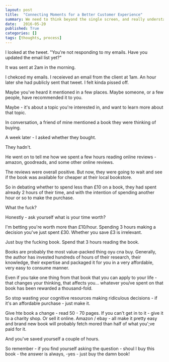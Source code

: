 ```yaml
---
layout: post
title:  "Connecting Moments for a Better Customer Experience"
summary: We need to think beyond the single screen, and really understand the customer journey to create better experiences for our customers.
date:   2016-05-20
published: True
categories: []
tags: [thoughts, process]
---
```


<p class="p-intro">I looked at the tweet. "You're not responding to my emails. Have you updated the email list yet?"</p>

It was sent at 2am in the morning. 

I chekced my emails. I receieved an email from the client at 1am. An hour later she had publicly sent that tweet. I felt kinda pissed off.

Maybe you've heard it mentioned in a few places. Maybe someone, or a few people, have recommended it to you. 

Maybe  - it's about a topic you're interested in, and want to learn more about that topic.

In conversation, a friend of mine mentioned a book they were thinking of buying. 

A week later - I asked whether they bought.

They hadn't.

He went on to tell me how we spent a few hours reading online reviews - amazon, goodreads, and some other online reviews.

The reviews were overall positive. But now, they were going to wait and see if the book was available for cheaper at their local bookstore. 

So in debating whether to spend less than £10 on a book, they had spent already 2 hours of their time, and with the intention of spending another hour or so to make the purchase.

What the fuck?

Honestly - ask yourself what is your time worth? 

I'm betting you're worth more than £10/hour. Spending 3 hours making a decision you've just spent £30. Whether you save £3 is irrelevant.

Just buy the fucking book. Spend that 3 hours reading the book.

Books are probably the most value-packed thing oyu cna buy. Generally, the author has invested hundreds of hours of their research, their knowledge, their expertise and packaged it for you in a very affordable, very easy to consume manner.

Even if you take one thing from that book that you can apply to your life - that changes your thinking, that affects you... whatever you/ve spent on that book has been rewarded a thousand-fold.

So stop wasting your cognitive resources making ridiculous decisions - if it's an affordable purchase - just make it. 

Give hte book a change - read 50 - 70 pages. If you can't get in to it - give it to a charity shop. Or sell it online. Amazon / ebay - all make it pretty easy and brand new book will probably fetch mored than half of what you';ve paid for it.

And you've saved yourself a couple of hours.

So remember - if you find yourself asking the question - shoul I buy this book - the answer is always, -yes - just buy the damn book! 